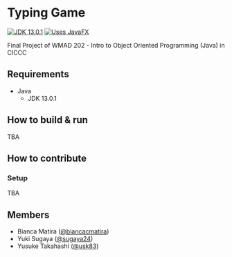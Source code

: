 # Typing Game

[![JDK 13.0.1](https://img.shields.io/badge/jdk-13.0.1-red)](https://jdk.java.net/13/)
[![Uses JavaFX](https://img.shields.io/badge/uses-JavaFX-yellow)](https://openjfx.io/)

Final Project of WMAD 202 - Intro to Object Oriented Programming (Java) in CICCC

## Requirements

- Java
    - JDK 13.0.1

## How to build & run

TBA

## How to contribute

### Setup

TBA

## Members

- Bianca Matira ([@biancacmatira](https://github.com/biancacmatira))
- Yuki Sugaya ([@sugaya24](https://github.com/sugaya24))
- Yusuke Takahashi ([@usk83](https://github.com/usk83))
